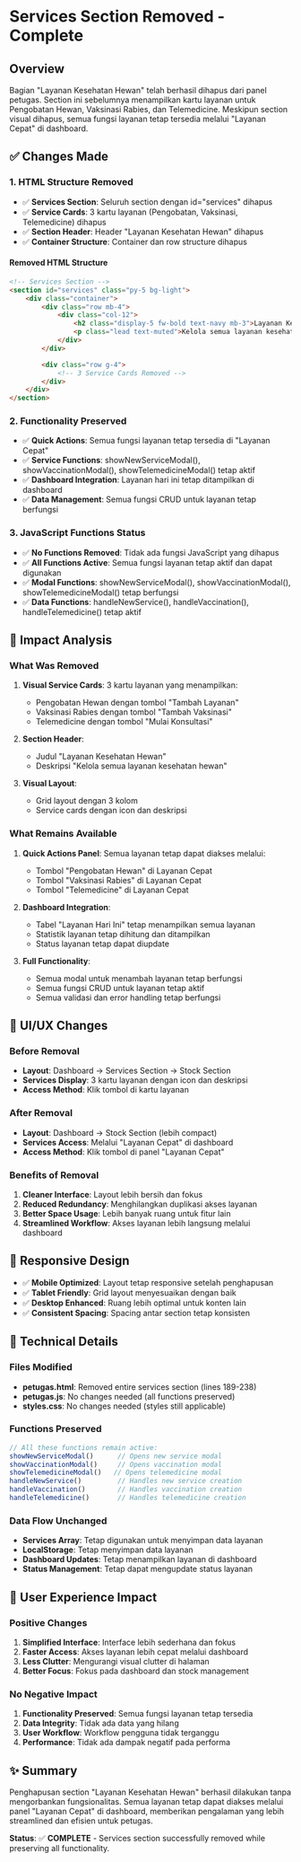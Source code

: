 # Services Section Removed - Complete

## Overview
Bagian "Layanan Kesehatan Hewan" telah berhasil dihapus dari panel petugas. Section ini sebelumnya menampilkan kartu layanan untuk Pengobatan Hewan, Vaksinasi Rabies, dan Telemedicine. Meskipun section visual dihapus, semua fungsi layanan tetap tersedia melalui "Layanan Cepat" di dashboard.

## ✅ Changes Made

### 1. **HTML Structure Removed**
- ✅ **Services Section**: Seluruh section dengan id="services" dihapus
- ✅ **Service Cards**: 3 kartu layanan (Pengobatan, Vaksinasi, Telemedicine) dihapus
- ✅ **Section Header**: Header "Layanan Kesehatan Hewan" dihapus
- ✅ **Container Structure**: Container dan row structure dihapus

#### **Removed HTML Structure**
```html
<!-- Services Section -->
<section id="services" class="py-5 bg-light">
    <div class="container">
        <div class="row mb-4">
            <div class="col-12">
                <h2 class="display-5 fw-bold text-navy mb-3">Layanan Kesehatan Hewan</h2>
                <p class="lead text-muted">Kelola semua layanan kesehatan hewan</p>
            </div>
        </div>

        <div class="row g-4">
            <!-- 3 Service Cards Removed -->
        </div>
    </div>
</section>
```

### 2. **Functionality Preserved**
- ✅ **Quick Actions**: Semua fungsi layanan tetap tersedia di "Layanan Cepat"
- ✅ **Service Functions**: showNewServiceModal(), showVaccinationModal(), showTelemedicineModal() tetap aktif
- ✅ **Dashboard Integration**: Layanan hari ini tetap ditampilkan di dashboard
- ✅ **Data Management**: Semua fungsi CRUD untuk layanan tetap berfungsi

### 3. **JavaScript Functions Status**
- ✅ **No Functions Removed**: Tidak ada fungsi JavaScript yang dihapus
- ✅ **All Functions Active**: Semua fungsi layanan tetap aktif dan dapat digunakan
- ✅ **Modal Functions**: showNewServiceModal(), showVaccinationModal(), showTelemedicineModal() tetap berfungsi
- ✅ **Data Functions**: handleNewService(), handleVaccination(), handleTelemedicine() tetap aktif

## 🎯 **Impact Analysis**

### **What Was Removed**
1. **Visual Service Cards**: 3 kartu layanan yang menampilkan:
   - Pengobatan Hewan dengan tombol "Tambah Layanan"
   - Vaksinasi Rabies dengan tombol "Tambah Vaksinasi"  
   - Telemedicine dengan tombol "Mulai Konsultasi"

2. **Section Header**: 
   - Judul "Layanan Kesehatan Hewan"
   - Deskripsi "Kelola semua layanan kesehatan hewan"

3. **Visual Layout**: 
   - Grid layout dengan 3 kolom
   - Service cards dengan icon dan deskripsi

### **What Remains Available**
1. **Quick Actions Panel**: Semua layanan tetap dapat diakses melalui:
   - Tombol "Pengobatan Hewan" di Layanan Cepat
   - Tombol "Vaksinasi Rabies" di Layanan Cepat
   - Tombol "Telemedicine" di Layanan Cepat

2. **Dashboard Integration**: 
   - Tabel "Layanan Hari Ini" tetap menampilkan semua layanan
   - Statistik layanan tetap dihitung dan ditampilkan
   - Status layanan tetap dapat diupdate

3. **Full Functionality**:
   - Semua modal untuk menambah layanan tetap berfungsi
   - Semua fungsi CRUD untuk layanan tetap aktif
   - Semua validasi dan error handling tetap berfungsi

## 🎨 **UI/UX Changes**

### **Before Removal**
- **Layout**: Dashboard → Services Section → Stock Section
- **Services Display**: 3 kartu layanan dengan icon dan deskripsi
- **Access Method**: Klik tombol di kartu layanan

### **After Removal**
- **Layout**: Dashboard → Stock Section (lebih compact)
- **Services Access**: Melalui "Layanan Cepat" di dashboard
- **Access Method**: Klik tombol di panel "Layanan Cepat"

### **Benefits of Removal**
1. **Cleaner Interface**: Layout lebih bersih dan fokus
2. **Reduced Redundancy**: Menghilangkan duplikasi akses layanan
3. **Better Space Usage**: Lebih banyak ruang untuk fitur lain
4. **Streamlined Workflow**: Akses layanan lebih langsung melalui dashboard

## 📱 **Responsive Design**

- ✅ **Mobile Optimized**: Layout tetap responsive setelah penghapusan
- ✅ **Tablet Friendly**: Grid layout menyesuaikan dengan baik
- ✅ **Desktop Enhanced**: Ruang lebih optimal untuk konten lain
- ✅ **Consistent Spacing**: Spacing antar section tetap konsisten

## 🔧 **Technical Details**

### **Files Modified**
- **petugas.html**: Removed entire services section (lines 189-238)
- **petugas.js**: No changes needed (all functions preserved)
- **styles.css**: No changes needed (styles still applicable)

### **Functions Preserved**
```javascript
// All these functions remain active:
showNewServiceModal()      // Opens new service modal
showVaccinationModal()     // Opens vaccination modal  
showTelemedicineModal()   // Opens telemedicine modal
handleNewService()         // Handles new service creation
handleVaccination()        // Handles vaccination creation
handleTelemedicine()       // Handles telemedicine creation
```

### **Data Flow Unchanged**
- **Services Array**: Tetap digunakan untuk menyimpan data layanan
- **LocalStorage**: Tetap menyimpan data layanan
- **Dashboard Updates**: Tetap menampilkan layanan di dashboard
- **Status Management**: Tetap dapat mengupdate status layanan

## 🚀 **User Experience Impact**

### **Positive Changes**
1. **Simplified Interface**: Interface lebih sederhana dan fokus
2. **Faster Access**: Akses layanan lebih cepat melalui dashboard
3. **Less Clutter**: Mengurangi visual clutter di halaman
4. **Better Focus**: Fokus pada dashboard dan stock management

### **No Negative Impact**
1. **Functionality Preserved**: Semua fungsi layanan tetap tersedia
2. **Data Integrity**: Tidak ada data yang hilang
3. **User Workflow**: Workflow pengguna tidak terganggu
4. **Performance**: Tidak ada dampak negatif pada performa

## ✨ **Summary**

Penghapusan section "Layanan Kesehatan Hewan" berhasil dilakukan tanpa mengorbankan fungsionalitas. Semua layanan tetap dapat diakses melalui panel "Layanan Cepat" di dashboard, memberikan pengalaman yang lebih streamlined dan efisien untuk petugas.

**Status**: ✅ **COMPLETE** - Services section successfully removed while preserving all functionality.

